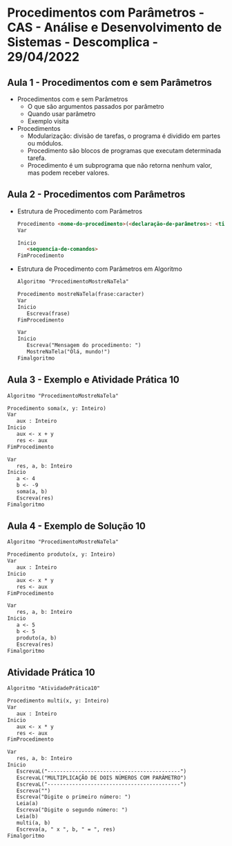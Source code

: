 # Procedimentos com Parâmetros - CAS - Análise e Desenvolvimento de Sistemas - Descomplica - 29/04/2022

## Aula 1 - Procedimentos com e sem Parâmetros

- Procedimentos com e sem Parâmetros
    - O que são argumentos passados por parâmetro
    - Quando usar parâmetro
    - Exemplo visita
- Procedimentos
    - Modularização: divisão de tarefas, o programa é dividido em partes ou módulos.
    - Procedimento são blocos de programas que executam determinada tarefa.
    - Procedimento é um subprograma que não retorna nenhum valor, mas podem receber valores.

## Aula 2 - Procedimentos com Parâmetros

- Estrutura de Procedimento com Parâmetros
    
    ```markdown
    Procedimento <nome-do-procedimento>(<declaração-de-parâmetros>: <tipo-de-dado>)
    Var
    
    Inicio
       <sequencia-de-comandos>
    FimProcedimento
    ```
    
- Estrutura de Procedimento com Parâmetros em Algoritmo
    
    ```markdown
    Algoritmo "ProcedimentoMostreNaTela"
    
    Procedimento mostreNaTela(frase:caracter)
    Var
    Inicio
       Escreva(frase)
    FimProcedimento
    
    Var
    Inicio
       Escreva("Mensagem do procedimento: ")
       MostreNaTela("Olá, mundo!")
    Fimalgoritmo
    ```
    

## Aula 3 - Exemplo e Atividade Prática 10

```markdown
Algoritmo "ProcedimentoMostreNaTela"

Procedimento soma(x, y: Inteiro)
Var
   aux : Inteiro
Inicio
   aux <- x + y
   res <- aux
FimProcedimento

Var
   res, a, b: Inteiro
Inicio
   a <- 4
   b <- -9
   soma(a, b)
   Escreva(res)
Fimalgoritmo
```

## Aula 4 - Exemplo de Solução 10

```markdown
Algoritmo "ProcedimentoMostreNaTela"

Procedimento produto(x, y: Inteiro)
Var
   aux : Inteiro
Inicio
   aux <- x * y
   res <- aux
FimProcedimento

Var
   res, a, b: Inteiro
Inicio
   a <- 5
   b <- 5
   produto(a, b)
   Escreva(res)
Fimalgoritmo
```

## Atividade Prática 10

```markdown
Algoritmo "AtividadePrática10"

Procedimento multi(x, y: Inteiro)
Var
   aux : Inteiro
Inicio
   aux <- x * y
   res <- aux
FimProcedimento

Var
   res, a, b: Inteiro
Inicio
   EscrevaL("-------------------------------------------")
   EscrevaL("MULTIPLICAÇÃO DE DOIS NÚMEROS COM PARÂMETRO")
   EscrevaL("-------------------------------------------")
   Escreva("")
   Escreva("Digite o primeiro número: ")
   Leia(a)
   Escreva("Digite o segundo número: ")
   Leia(b)
   multi(a, b)
   Escreva(a, " x ", b, " = ", res)
Fimalgoritmo
```